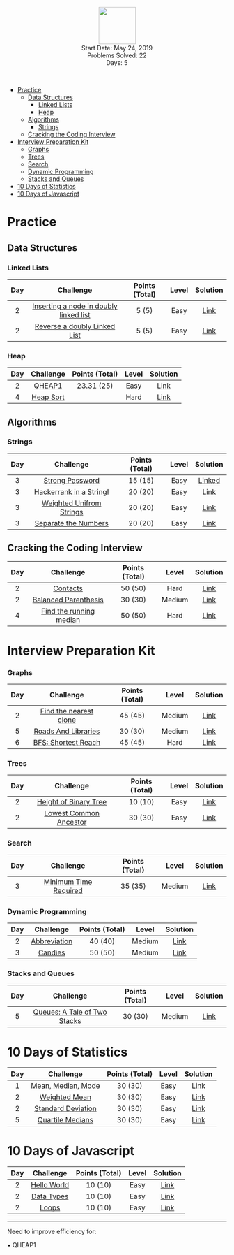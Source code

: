 <p align="center">
    <a href="https://www.hackerrank.com/RodneyShag">
        <img height=85 src="https://d3keuzeb2crhkn.cloudfront.net/hackerrank/assets/styleguide/logo_wordmark-f5c5eb61ab0a154c3ed9eda24d0b9e31.svg">
    </a>
    <br/>
    Start Date: May 24, 2019
    <br/>
    Problems Solved: 22
    <br/>
    Days: 5
</p>
<br/>

- [Practice](#practice)
  - [Data Structures](#data-structures)
    - [Linked Lists](#linked-lists)
    - [Heap](#heap)
  - [Algorithms](#algorithms)
    - [Strings](#strings)
  - [Cracking the Coding Interview](#cracking-the-coding-interview)
- [Interview Preparation Kit](#interview-preparation-kit)
    - [Graphs](#graphs)
    - [Trees](#trees)
    - [Search](#search)
    - [Dynamic Programming](#dynamic-programming)
    - [Stacks and Queues](#stacks-and-queues)
- [10 Days of Statistics](#10-days-of-statistics)
- [10 Days of Javascript](#10-days-of-javascript)

# Practice
## Data Structures
### Linked Lists

|Day|Challenge|Points (Total)|Level|Solution|
|:---:|:---------:|:------:|:--------:|:--------:|
|2|[Inserting a node in doubly linked list](https://www.hackerrank.com/challenges/insert-a-node-into-a-sorted-doubly-linked-list/problem)|5 (5)|Easy|[Link](https://github.com/sameerkhan116/Hackerrank-Solutions/blob/master/Practice/DataStructures/LinkedLists/AddToDoublyLinkedList.java)|
|2|[Reverse a doubly Linked List](https://www.hackerrank.com/challenges/reverse-a-doubly-linked-list/problem?h_r=next-challenge&h_v=zen)|5 (5)|Easy|[Link](https://github.com/sameerkhan116/Hackerrank-Solutions/blob/master/Practice/DataStructures/LinkedLists/ReverseDoublyLinkedList.java)|

### Heap

|Day|Challenge|Points (Total)|Level|Solution|
|:---:|:---------:|:------:|:--------:|:--------:|
|2|[QHEAP1](https://www.hackerrank.com/challenges/qheap1/problem)|23.31 (25)|Easy|[Link](https://github.com/sameerkhan116/Hackerrank-Solutions/blob/master/Practice/DataStructures/Heap/QHEAP1.java)|
|4|[Heap Sort](https://www.hackerrank.com/contests/hw1/challenges/heap-sort/submissions/code/1314402134)||Hard|[Link](https://github.com/sameerkhan116/Hackerrank-Solutions/blob/master/Practice/DataStructures/Heap/MinHeap.java)|

## Algorithms
### Strings

|Day|Challenge|Points (Total)|Level|Solution|
|:---:|:---------:|:------:|:--------:|:--------:|
|3|[Strong Password](https://www.hackerrank.com/challenges/strong-password/problem)|15 (15)|Easy|[Linked](https://github.com/sameerkhan116/Hackerrank-Solutions/blob/master/Practice/Algorithms/Strings/StrongPassword.java)|
|3|[Hackerrank in a String!](https://www.hackerrank.com/challenges/hackerrank-in-a-string/problem?h_r=next-challenge&h_v=zen)|20 (20)|Easy|[Link](https://github.com/sameerkhan116/Hackerrank-Solutions/blob/master/Practice/Algorithms/Strings/HackerrankInString.java)|
|3|[Weighted Unifrom Strings](https://www.hackerrank.com/challenges/weighted-uniform-string/problem)|20 (20)|Easy|[Link](https://github.com/sameerkhan116/Hackerrank-Solutions/blob/master/Practice/Algorithms/Strings/WeightedUniformStrings.java)|
|3|[Separate the Numbers](https://www.hackerrank.com/challenges/separate-the-numbers/problem)|20 (20)|Easy|[Link](https://github.com/sameerkhan116/Hackerrank-Solutions/blob/master/Practice/Algorithms/Strings/SeparateTheNumbers.java)|


## Cracking the Coding Interview

|Day|Challenge|Points (Total)|Level|Solution|
|:---:|:---------:|:------:|:--------:|:--------:|
|2|[Contacts](https://www.hackerrank.com/challenges/ctci-contacts/problem)|50 (50)|Hard|[Link](https://github.com/sameerkhan116/Hackerrank-Solutions/blob/master/Practice/CTCI/Contacts.java)|
|2|[Balanced Parenthesis](https://www.hackerrank.com/challenges/ctci-balanced-brackets/problem)|30 (30)|Medium|[Link](https://github.com/sameerkhan116/Hackerrank-Solutions/blob/master/Practice/CTCI/BalancedParenthesis.java)|
|4|[Find the running median](https://www.hackerrank.com/challenges/ctci-find-the-running-median/problem)|50 (50)|Hard|[Link](https://github.com/sameerkhan116/Hackerrank-Solutions/blob/master/Practice/CTCI/RunningMedian.java)|

# Interview Preparation Kit
### Graphs

|Day|Challenge|Points (Total)|Level|Solution|
|:---:|:---------:|:------:|:--------:|:--------:|
|2|[Find the nearest clone](https://www.hackerrank.com/challenges/find-the-nearest-clone/problem?h_l=interview&playlist_slugs%5B%5D=interview-preparation-kit&playlist_slugs%5B%5D=graphs)|45 (45)|Medium|[Link](https://github.com/sameerkhan116/Hackerrank-Solutions/blob/master/InterviewPrepKit/Graphs/NearestClone.java)|
|5|[Roads And Libraries](https://www.hackerrank.com/challenges/torque-and-development/problem?h_l=interview&playlist_slugs%5B%5D=interview-preparation-kit&playlist_slugs%5B%5D=graphs)|30 (30)|Medium|[Link](https://github.com/sameerkhan116/Hackerrank-Solutions/blob/master/InterviewPrepKit/Graphs/RoadsAndLibraries.java)|
|6|[BFS: Shortest Reach](https://www.hackerrank.com/challenges/ctci-bfs-shortest-reach/problem?h_l=interview&playlist_slugs%5B%5D=interview-preparation-kit&playlist_slugs%5B%5D=graphs&h_r=next-challenge&h_v=zen)|45 (45)|Hard|[Link](https://github.com/sameerkhan116/Hackerrank-Solutions/blob/master/InterviewPrepKit/Graphs/BFSShortestReach.java)|

### Trees

|Day|Challenge|Points (Total)|Level|Solution|
|:---:|:---------:|:------:|:--------:|:--------:|
|2|[Height of Binary Tree](https://www.hackerrank.com/challenges/tree-height-of-a-binary-tree/problem?h_l=interview&playlist_slugs%5B%5D=interview-preparation-kit&playlist_slugs%5B%5D=trees)|10 (10)|Easy|[Link](https://github.com/sameerkhan116/Hackerrank-Solutions/blob/master/InterviewPrepKit/Trees/HeightOfBTree.java)|
|2|[Lowest Common Ancestor](https://www.hackerrank.com/challenges/binary-search-tree-lowest-common-ancestor/problem?h_l=interview&playlist_slugs%5B%5D=interview-preparation-kit&playlist_slugs%5B%5D=trees&h_r=next-challenge&h_v=zen)|30 (30)|Easy|[Link](https://github.com/sameerkhan116/Hackerrank-Solutions/blob/master/InterviewPrepKit/Trees/LowestCommonAncestor.java)|

### Search

|Day|Challenge|Points (Total)|Level|Solution|
|:---:|:---------:|:------:|:--------:|:--------:|
|3|[Minimum Time Required](https://www.hackerrank.com/challenges/minimum-time-required/problem?h_l=interview&playlist_slugs%5B%5D=interview-preparation-kit&playlist_slugs%5B%5D=search)|35 (35)|Medium|[Link](https://github.com/sameerkhan116/Hackerrank-Solutions/blob/master/InterviewPrepKit/Search/MinimumDays.java)|

### Dynamic Programming

|Day|Challenge|Points (Total)|Level|Solution|
|:---:|:---------:|:------:|:--------:|:--------:|
|2|[Abbreviation](https://www.hackerrank.com/challenges/abbr/problem)|40 (40)|Medium|[Link](https://github.com/sameerkhan116/Hackerrank-Solutions/blob/master/InterviewPrepKit/DynamicProgramming/Abbreviation.java)|
|3|[Candies](https://www.hackerrank.com/challenges/candies/problem?h_l=interview&playlist_slugs%5B%5D=interview-preparation-kit&playlist_slugs%5B%5D=dynamic-programming)|50 (50)|Medium|[Link](https://github.com/sameerkhan116/Hackerrank-Solutions/blob/master/InterviewPrepKit/DynamicProgramming/Candies.java)|

### Stacks and Queues

|Day|Challenge|Points (Total)|Level|Solution|
|:---:|:---------:|:------:|:--------:|:--------:|
|5|[Queues: A Tale of Two Stacks](https://www.hackerrank.com/challenges/ctci-queue-using-two-stacks/problem?h_l=interview&playlist_slugs%5B%5D=interview-preparation-kit&playlist_slugs%5B%5D=stacks-queues)|30 (30)|Medium|[Link](https://github.com/sameerkhan116/Hackerrank-Solutions/blob/master/InterviewPrepKit/StacksAndQueues/GenericStacksToQueue.java)|

# 10 Days of Statistics
|Day|Challenge|Points (Total)|Level|Solution|
|:---:|:---------:|:------:|:--------:|:--------:|
|1|[Mean, Median, Mode](https://www.hackerrank.com/challenges/s10-basic-statistics/problem)|30 (30)|Easy|[Link](https://github.com/sameerkhan116/Hackerrank-Solutions/blob/master/10DaysOfStats/MeanMedianMode.java)|
|2|[Weighted Mean](https://www.hackerrank.com/challenges/s10-weighted-mean/problem?h_r=next-challenge&h_v=zen)|30 (30)|Easy|[Link](https://github.com/sameerkhan116/Hackerrank-Solutions/blob/master/10DaysOfStats/WeightedMean.java)|
|2|[Standard Deviation](https://www.hackerrank.com/challenges/s10-standard-deviation/problem)|30 (30)|Easy|[Link](https://github.com/sameerkhan116/Hackerrank-Solutions/blob/master/10DaysOfStats/StdDeviation.java)|
|5|[Quartile Medians](https://www.hackerrank.com/challenges/s10-quartiles/problem)|30 (30)|Easy|[Link](https://github.com/sameerkhan116/Hackerrank-Solutions/blob/master/10DaysOfStats/QuartileMedian.java)|

# 10 Days of Javascript
|Day|Challenge|Points (Total)|Level|Solution|
|:---:|:---------:|:------:|:--------:|:--------:|
|2|[Hello World](https://www.hackerrank.com/challenges/js10-hello-world/problem)|10 (10)|Easy|[Link](https://github.com/sameerkhan116/Hackerrank-Solutions/blob/master/10DaysOfJS/HelloWorld.js)|
|2|[Data Types](https://www.hackerrank.com/challenges/js10-data-types/problem?h_r=next-challenge&h_v=zen)|10 (10)|Easy|[Link](https://github.com/sameerkhan116/Hackerrank-Solutions/blob/master/10DaysOfJS/DataTypes.js)|
|2|[Loops](https://www.hackerrank.com/challenges/js10-loops/problem?h_r=next-challenge&h_v=zen&h_r=next-challenge&h_v=zen)|10 (10)|Easy|[Link](https://github.com/sameerkhan116/Hackerrank-Solutions/blob/master/10DaysOfJS/Loops.js)|

---
Need to improve efficiency for:

• QHEAP1